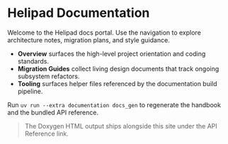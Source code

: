 # Helipad Documentation

Welcome to the Helipad docs portal. Use the navigation to explore architecture notes, migration plans, and style guidance.

- **Overview** surfaces the high-level project orientation and coding standards.
- **Migration Guides** collect living design documents that track ongoing subsystem refactors.
- **Tooling** surfaces helper files referenced by the documentation build pipeline.

Run `uv run --extra documentation docs_gen` to regenerate the handbook and the bundled API reference.
> The Doxygen HTML output ships alongside this site under the API Reference link.
